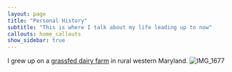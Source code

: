 ```yaml
---
layout: page
title: "Personal History"
subtitle: "This is where I talk about my life leading up to now"
callouts: home_callouts
show_sidebar: true
---
```


I grew up on a [grassfed dairy farm](https://clearspringcreamery.com/) in rural western Maryland. 
![IMG_1677](https://github.com/paul-seibert/paul-seibert.github.io/assets/61629920/5b4b48e2-8af2-48cd-832e-723124826380)
